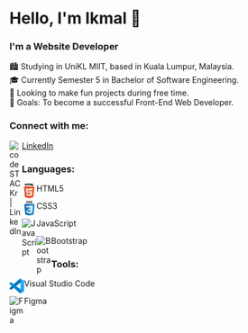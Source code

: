 
# Hello, I'm Ikmal 👋

### I'm a Website Developer

🏙️ Studying in UniKL MIIT, based in Kuala Lumpur, Malaysia.
<br>
🎓 Currently Semester 5 in Bachelor of Software Engineering.
<br>
📁 Looking to make fun projects during free time.
<br>
🥅 Goals: To become a successful Front-End Web Developer.

### Connect with me:

<a href="https://www.linkedin.com/in/ikmal-shukri-39655a23a">
  <img align="left" alt="codeSTACKr | LinkedIn" width="22px" src="https://cdn.jsdelivr.net/npm/simple-icons@v3/icons/linkedin.svg" />
  <p>LinkedIn</p>
</a>


### Languages:

<img align="left" alt="HTML5" width="26px" src="https://raw.githubusercontent.com/github/explore/80688e429a7d4ef2fca1e82350fe8e3517d3494d/topics/html/html.png" />
<p>HTML5</p>
<img align="left" alt="CSS3" width="26px" src="https://raw.githubusercontent.com/github/explore/80688e429a7d4ef2fca1e82350fe8e3517d3494d/topics/css/css.png" />
<p>CSS3</p>
<img align="left" alt="JavaScript" width="26px" src="https://upload.wikimedia.org/wikipedia/commons/d/dc/Javascript-shield.png" />
<p>JavaScript</p>
<img align="left" alt="Bootstrap" width="26px" src="https://upload.wikimedia.org/wikipedia/commons/thumb/b/b2/Bootstrap_logo.svg/1200px-Bootstrap_logo.svg.png" />
<p>Bootstrap</p>


### Tools:

<img align="left" alt="Visual Studio Code" width="26px" src="https://raw.githubusercontent.com/github/explore/80688e429a7d4ef2fca1e82350fe8e3517d3494d/topics/visual-studio-code/visual-studio-code.png" />
<p>Visual Studio Code</p>
<img align="left" alt="Figma" width="26px" src="https://cdn2.downdetector.com/static/uploads/logo/figma2.png" />
<p>Figma</p>
